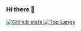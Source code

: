 ### Hi there 👋

[![GitHub stats](https://github-readme-stats.vercel.app/api?username=So0ni&show_icons=true&line_height=20&include_all_commits=true&count_private=true)
![Top Langs](https://github-readme-stats.vercel.app/api/top-langs/?username=So0ni&layout=compact&card_width=300)](https://github.com/anuraghazra/github-readme-stats)

